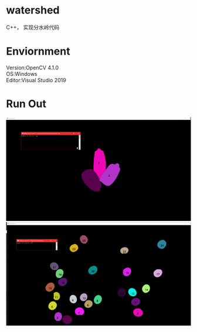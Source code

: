 # watershed
C++， 实现分水岭代码  

# Enviornment
Version:OpenCV 4.1.0  
OS:Windows  
Editor:Visual Studio 2019  

# Run Out
![](./photo/photo2.png)
![](./photo/photo1.png)


